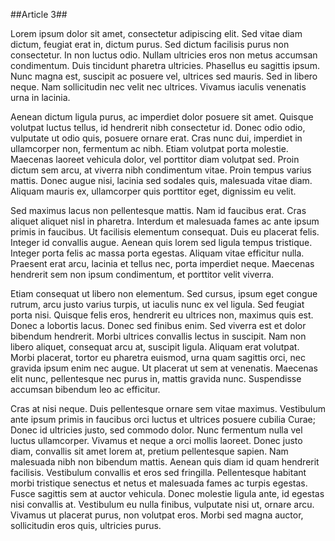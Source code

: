 ##Article 3##

Lorem ipsum dolor sit amet, consectetur adipiscing elit. Sed vitae diam dictum, feugiat erat in, dictum purus. Sed dictum facilisis purus non consectetur. In non luctus odio. Nullam ultricies eros non metus accumsan condimentum. Duis tincidunt pharetra ultricies. Phasellus eu sagittis ipsum. Nunc magna est, suscipit ac posuere vel, ultrices sed mauris. Sed in libero neque. Nam sollicitudin nec velit nec ultrices. Vivamus iaculis venenatis urna in lacinia.

Aenean dictum ligula purus, ac imperdiet dolor posuere sit amet. Quisque volutpat luctus tellus, id hendrerit nibh consectetur id. Donec odio odio, vulputate ut odio quis, posuere ornare erat. Cras nunc dui, imperdiet in ullamcorper non, fermentum ac nibh. Etiam volutpat porta molestie. Maecenas laoreet vehicula dolor, vel porttitor diam volutpat sed. Proin dictum sem arcu, at viverra nibh condimentum vitae. Proin tempus varius mattis. Donec augue nisi, lacinia sed sodales quis, malesuada vitae diam. Aliquam mauris ex, ullamcorper quis porttitor eget, dignissim eu velit.

Sed maximus lacus non pellentesque mattis. Nam id faucibus erat. Cras aliquet aliquet nisl in pharetra. Interdum et malesuada fames ac ante ipsum primis in faucibus. Ut facilisis elementum consequat. Duis eu placerat felis. Integer id convallis augue. Aenean quis lorem sed ligula tempus tristique. Integer porta felis ac massa porta egestas. Aliquam vitae efficitur nulla. Praesent erat arcu, lacinia et tellus nec, porta imperdiet neque. Maecenas hendrerit sem non ipsum condimentum, et porttitor velit viverra.

Etiam consequat ut libero non elementum. Sed cursus, ipsum eget congue rutrum, arcu justo varius turpis, ut iaculis nunc ex vel ligula. Sed feugiat porta nisi. Quisque felis eros, hendrerit eu ultrices non, maximus quis est. Donec a lobortis lacus. Donec sed finibus enim. Sed viverra est et dolor bibendum hendrerit. Morbi ultrices convallis lectus in suscipit. Nam non libero aliquet, consequat arcu at, suscipit ligula. Aliquam erat volutpat. Morbi placerat, tortor eu pharetra euismod, urna quam sagittis orci, nec gravida ipsum enim nec augue. Ut placerat ut sem at venenatis. Maecenas elit nunc, pellentesque nec purus in, mattis gravida nunc. Suspendisse accumsan bibendum leo ac efficitur.

Cras at nisi neque. Duis pellentesque ornare sem vitae maximus. Vestibulum ante ipsum primis in faucibus orci luctus et ultrices posuere cubilia Curae; Donec id ultricies justo, sed commodo dolor. Nunc fermentum nulla vel luctus ullamcorper. Vivamus et neque a orci mollis laoreet. Donec justo diam, convallis sit amet lorem at, pretium pellentesque sapien. Nam malesuada nibh non bibendum mattis. Aenean quis diam id quam hendrerit facilisis. Vestibulum convallis et eros sed fringilla. Pellentesque habitant morbi tristique senectus et netus et malesuada fames ac turpis egestas. Fusce sagittis sem at auctor vehicula. Donec molestie ligula ante, id egestas nisi convallis at. Vestibulum eu nulla finibus, vulputate nisi ut, ornare arcu. Vivamus ut placerat purus, non volutpat eros. Morbi sed magna auctor, sollicitudin eros quis, ultricies purus.